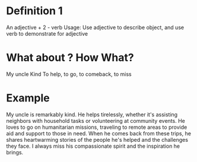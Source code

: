 # Definition 1
  An adjective + 2 - verb
  Usage: Use adjective to describe object, and use verb to demonstrate for adjective


# What about ?                    How                     What?

  My uncle                        Kind                    To help, to go, to comeback, to miss

# Example
My uncle is remarkably kind. He helps tirelessly, whether it's assisting neighbors with household tasks or volunteering at community events. He loves to go on humanitarian missions, traveling to remote areas to provide aid and support to those in need. When he comes back from these trips, he shares heartwarming stories of the people he's helped and the challenges they face. I always miss his compassionate spirit and the inspiration he brings.
